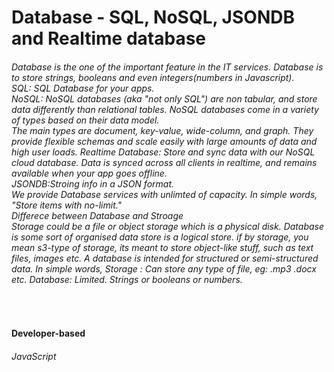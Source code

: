 <h1>Database - SQL, NoSQL, JSONDB and Realtime database</h1>

<h6>Database is the one of the important feature in the IT services. Database is to store strings, booleans and even integers(numbers in Javascript).<br>
SQL: SQL Database for your apps.<br>
NoSQL: NoSQL databases (aka "not only SQL") are non tabular, and store data differently than relational tables. NoSQL databases come in a variety of types based on their data model. <br>The main types are document, key-value, wide-column, and graph. They provide flexible schemas and scale easily with large amounts of data and high user loads.
Realtime Database: Store and sync data with our NoSQL cloud database. Data is synced across all clients in realtime, and remains available when your app goes offline.<br>
JSONDB:Stroing info in a JSON format.<br>
We provide Database services with unlimted of capacity. In simple words, "Store items with no-limit."<br>
Differece between Database and Stroage<br>
Storage could be a file or object storage which is a physical disk. Database is some sort of organised data store is a logical store. if by storage, you mean s3-type of storage, its meant to store object-like stuff, such as text files, images etc. A database is intended for structured or semi-structured data. In simple words, Storage : Can store any type of file, eg: .mp3 .docx etc.
Database: Limited. Strings or booleans or numbers.</h6>
<br>
<h4>Developer-based</h4>
<h6>JavaScript</h6>
